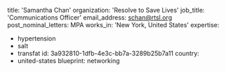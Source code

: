 title: 'Samantha Chan'
organization: 'Resolve to Save Lives'
job_title: 'Communications Officer'
email_address: schan@rtsl.org
post_nominal_letters: MPA
works_in: 'New York, United States'
expertise:
  - hypertension
  - salt
  - transfat
id: 3a932810-1dfb-4e3c-bb7a-3289b25b7a11
country:
  - united-states
blueprint: networking
